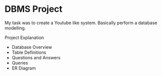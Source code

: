 # DBMS Project

My task was to create a Youtube like system. Basically perform a database modelling.

Project Explanation

- Database Overview
- Table Definitions
- Questions and Answers
- Queries
- ER Diagram
